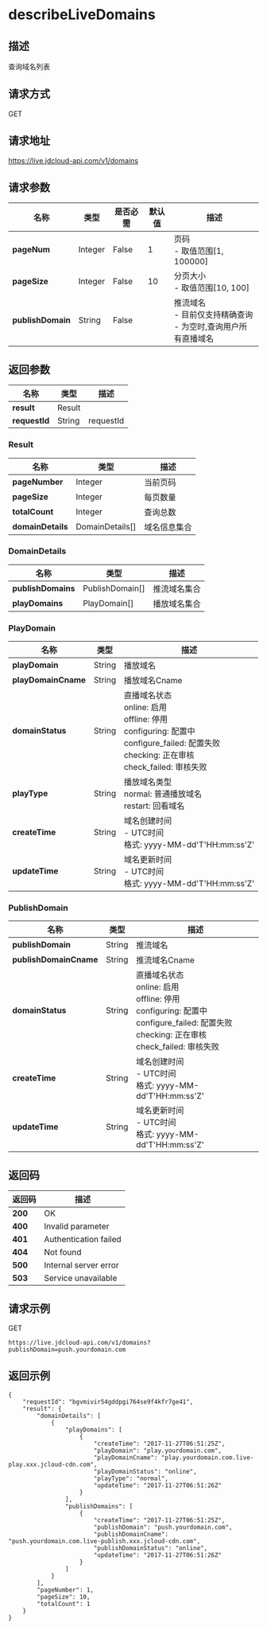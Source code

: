 # describeLiveDomains


## 描述
查询域名列表

## 请求方式
GET

## 请求地址
https://live.jdcloud-api.com/v1/domains


## 请求参数
|名称|类型|是否必需|默认值|描述|
|---|---|---|---|---|
|**pageNum**|Integer|False|1|页码<br>- 取值范围[1, 100000]<br>|
|**pageSize**|Integer|False|10|分页大小<br>- 取值范围[10, 100]<br>|
|**publishDomain**|String|False| |推流域名<br>- 目前仅支持精确查询<br>- 为空时,查询用户所有直播域名<br>|


## 返回参数
|名称|类型|描述|
|---|---|---|
|**result**|Result| |
|**requestId**|String|requestId|

### Result
|名称|类型|描述|
|---|---|---|
|**pageNumber**|Integer|当前页码|
|**pageSize**|Integer|每页数量|
|**totalCount**|Integer|查询总数|
|**domainDetails**|DomainDetails[]|域名信息集合|
### DomainDetails
|名称|类型|描述|
|---|---|---|
|**publishDomains**|PublishDomain[]|推流域名集合|
|**playDomains**|PlayDomain[]|播放域名集合|
### PlayDomain
|名称|类型|描述|
|---|---|---|
|**playDomain**|String|播放域名|
|**playDomainCname**|String|播放域名Cname|
|**domainStatus**|String|直播域名状态<br>  online: 启用<br>  offline: 停用<br>  configuring: 配置中<br>  configure_failed: 配置失败<br>  checking: 正在审核<br>  check_failed: 审核失败<br>|
|**playType**|String|播放域名类型<br>  normal: 普通播放域名<br>  restart: 回看域名<br>|
|**createTime**|String|域名创建时间<br>- UTC时间<br>  格式: yyyy-MM-dd'T'HH:mm:ss'Z'<br>|
|**updateTime**|String|域名更新时间<br>- UTC时间<br>  格式: yyyy-MM-dd'T'HH:mm:ss'Z'<br>|
### PublishDomain
|名称|类型|描述|
|---|---|---|
|**publishDomain**|String|推流域名|
|**publishDomainCname**|String|推流域名Cname|
|**domainStatus**|String|直播域名状态<br>  online: 启用<br>  offline: 停用<br>  configuring: 配置中<br>  configure_failed: 配置失败<br>  checking: 正在审核<br>  check_failed: 审核失败<br>|
|**createTime**|String|域名创建时间<br>- UTC时间<br>  格式: yyyy-MM-dd'T'HH:mm:ss'Z'<br>|
|**updateTime**|String|域名更新时间<br>- UTC时间<br>  格式: yyyy-MM-dd'T'HH:mm:ss'Z'<br>|

## 返回码
|返回码|描述|
|---|---|
|**200**|OK|
|**400**|Invalid parameter|
|**401**|Authentication failed|
|**404**|Not found|
|**500**|Internal server error|
|**503**|Service unavailable|

## 请求示例
GET
```
https://live.jdcloud-api.com/v1/domains?publishDomain=push.yourdomain.com
```

## 返回示例
```
{
    "requestId": "bgvmivir54gddpgi764se9f4kfr7ge41", 
    "result": {
        "domainDetails": [
            {
                "playDomains": [
                    {
                        "createTime": "2017-11-27T06:51:25Z", 
                        "playDomain": "play.yourdomain.com", 
                        "playDomainCname": "play.yourdomain.com.live-play.xxx.jcloud-cdn.com", 
                        "playDomainStatus": "online", 
                        "playType": "normal", 
                        "updateTime": "2017-11-27T06:51:26Z"
                    }
                ], 
                "publishDomains": [
                    {
                        "createTime": "2017-11-27T06:51:25Z", 
                        "publishDomain": "push.yourdomain.com", 
                        "publishDomainCname": "push.yourdomain.com.live-publish.xxx.jcloud-cdn.com", 
                        "publishDomainStatus": "online", 
                        "updateTime": "2017-11-27T06:51:26Z"
                    }
                ]
            }
        ], 
        "pageNumber": 1, 
        "pageSize": 10, 
        "totalCount": 1
    }
}
```
